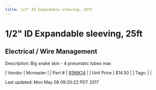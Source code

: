```yaml
---
title: 1/2" ID Expandable sleeving, 25ft
---
```


# 1/2" ID Expandable sleeving, 25ft
## Electrical / Wire Management
Description: 	Big snake skin - 4 pneumatic tubes max 

| Vendor | Mcmaster | 
| Part # | [9196K14](https://www.mcmaster.com/#9196K14) | 
| Unit Price | $14.50 | 
| Tags: |  | 

Last updated: Mon May 08 09:20:22 PDT 2017